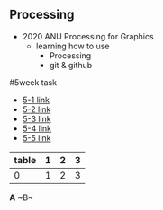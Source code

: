 ## Processing
* 2020 ANU Processing for Graphics 
  * learning how to use 
    * Processing
    * git & github


#5week task
* [5-1 link](https://github.com/dmg03038/Processing/blob/master/report%205-1.md)
* [5-2 link](https://github.com/dmg03038/Processing/blob/master/report%205-2.md)
* [5-3 link](https://github.com/dmg03038/Processing/blob/master/report%205-3.md)
* [5-4 link](https://github.com/dmg03038/Processing/blob/master/report%205-4.md)
* [5-5 link](https://github.com/dmg03038/Processing/blob/master/report%205-5.md)

table|1|2|3|
---|---|---|---|
0|1|2|3|

**A** ~B~
